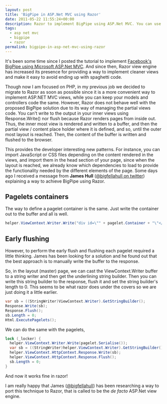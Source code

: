 ```yaml
---
layout: post
title: 'BigPipe in ASP.Net MVC using Razor'
date: 2011-05-22 11:55:24+00:00
description: Razor to implement BigPipe using ASP.Net MVC. You can use the new view engine to early flush pagelets content and mimic this technique created by Facebook.
tags:
  - asp net mvc
  - bigpipe
  - razor
permalink: bigpipe-in-asp-net-mvc-using-razor
---
```


It's been some time since I posted the tutorial to implement [Facebook's BigPipe using Microsoft ASP.Net MVC](/tutorial-how-to-implement-bigpipe-using-asp-net-mvc-part-1). And since then, Razor view engine has increased its presence for providing a way to implement cleaner views and make it easy to avoid ending up with spaghetti code.

Though now I am focused on PHP, in my previous job we decided to migrate to Razor as soon as possible since it is a more convenient way to implement ASP.NET MVC views, while you can keep your models and controllers code the same. However, Razor does not behave well with the proposed BigPipe solution due to its way of managing the partial views code. You can't write to the output in your inner views using Response.Write() nor flush because Razor renders pages from inside out. Thus, the inner most view is rendered and written to a buffer, and then the partial view / content place holder where it is defined, and so, until the outer most layout is reached. Then, the content of the buffer is written and flushed to the browser.
<!-- more -->
This provides the developer interesting new patterns. For instance, you can import JavaScript or CSS files depending on the content rendered in the views, and import them in the head section of your page, since when the layout is reached, we already know which dependencies to load to provide the functionality needed by the different elements of the page. Some days ago I received a message from **James Hull** ([@bigfellahull on twitter](http://twitter.com/bigfellahull)) explaining a way to achieve BigPipe using Razor.

Pagelets containers
-------------------

The way to define a pagelet container is the same. Just write the container out to the buffer and all is well.

```csharp
helper.ViewContext.Writer.Write("div id=\"" + pagelet.Container + "\"</div>");
```

Early flushing
-------------------
However, to perform the early flush and flushing each pagelet required a little thinking. James has been looking for a solution and he found out that the best approach is to manually write the buffer to the response.

So, in the layout (master) page, we can cast the ViewContext.Writer buffer to a string writer and then get the underlining string builder. Then you can write this string builder to the response, flush it and set the string builder's length to 0. This seems to be what razor does under the covers so we are just doing it a little earlier.

```csharp
var sb = ((StringWriter)ViewContext.Writer).GetStringBuilder();
Response.Write(sb);
Response.Flush();
sb.Length = 0;
Html.ExecutePagelets();
```

We can do the same with the pagelets,

```csharp
lock (_locker) {
  helper.ViewContext.Writer.Write(pagelet.Serialise());
  var sb = ((StringWriter)helper.ViewContext.Writer).GetStringBuilder();
  helper.ViewContext.HttpContext.Response.Write(sb);
  helper.ViewContext.HttpContext.Response.Flush();
  sb.Length = 0;
}
```

And now it works fine in razor!

I am really happy that James ([@bigfellahull](http://twitter.com/bigfellahull)) has been researching a way to port this technique to Razor, that is called to be the *de facto* ASP.Net view engine.
